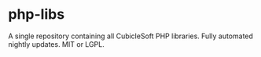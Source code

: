 # php-libs
A single repository containing all CubicleSoft PHP libraries.  Fully automated nightly updates.  MIT or LGPL.
